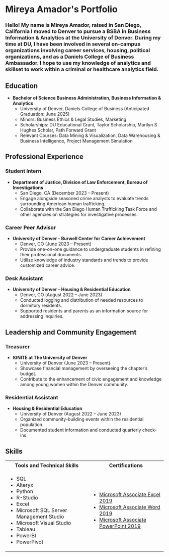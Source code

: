 # Mireya Amador's Portfolio

### Hello! My name is Mireya Amador, raised in San Diego, California I moved to Denver to pursue a BSBA in Business Information & Analytics at the University of Denver. During my time at DU, I have been involved in several on-campus organizations involving career services, housing, political organizations, and as a Daniels College of Business Ambassador. I hope to use my knowledge of analytics and skillset to work within a criminal or healthcare analytics field. 

## Education

- **Bachelor of Science Business Administration, Business Information & Analytics**
  - University of Denver, Daniels College of Business (Anticipated Graduation: June 2025)
  - Minors: Business Ethics & Legal Studies, Marketing
  - Scholarships: DU Educational Grant, Taylor Scholarship, Marilyn S Hughes Scholar, Path Forward Grant
  - Relevant Courses: Data Mining & Visualization, Data Warehousing & Business Intelligence, Project Management Simulation

## Professional Experience

### Student Intern
- **Department of Justice, Division of Law Enforcement, Bureau of Investigations**
  - San Diego, CA (December 2023 – Present)
  - Engage alongside seasoned crime analysts to evaluate trends surrounding American human trafficking.
  - Collaborate with the San Diego Human Trafficking Task Force and other agencies on strategies for investigative processes.

### Career Peer Advisor
- **University of Denver – Burwell Center for Career Achievement**
  - Denver, CO (June 2023 – Present)
  - Provide one-on-one guidance to undergraduate students in refining their professional documents.
  - Utilize knowledge of industry standards and trends to provide customized career advice.

### Desk Assistant
- **University of Denver – Housing & Residential Education**
  - Denver, CO (August 2022 – June 2023)
  - Conducted logging and distribution of needed resources to dormitory residents.
  - Supported residents and parents as an information source for addressing inquiries.

## Leadership and Community Engagement

### Treasurer
- **IGNITE at The University of Denver**
  - University of Denver (June 2023 – Present)
  - Showcase financial management by overseeing the chapter’s budget.
  - Contribute to the enhancement of civic engagement and knowledge among young women within the Denver community.

### Residential Assistant
- **Housing & Residential Education**
  - University of Denver (August 2022 – June 2023)
  - Organized community-building events within the residential population.
  - Documented student information and conducted quarterly check-ins.

## Skills
<table>
  <tr>
    <th>Tools and Technical Skills</th>
    <th>Certifications</th>
  </tr>
  <tr>
    <td>
     <ul>
        <li>SQL</li>
        <li>Alteryx</li>
        <li>Python</li>
        <li>R-Studio</li>
        <li>Excel</li>
        <li>Microsoft SQL Server Management Studio</li>
        <li>Microsoft Visual Studio</li>
        <li>Tableau</li>
       <li>PowerBI</li>
        <li>PowerPivot</li>
      </ul>
    </td>
    <td>
     <ul>
        <li><a href = "https://www.credly.com/badges/23f6c6da-fbcd-4a01-bedc-2f9ca4e5a540/public_url">Microsoft Associate Excel 2019</a></li>
        <li><a href = "https://www.credly.com/badges/ac1cb133-b395-4a61-a71c-8fd6ea908771/public_url">Microsoft Associate Word 2019</a></li>
        <li><a href = "https://www.credly.com/badges/e1f089c5-e148-4a30-9dc3-b6551e873dd8/public_url">Microsoft Associate PowerPoint 2019</a></li
      </ul>
    </td>
  </tr>
  <tr>
     </ul>
   </td>
 </tr>
</table>
